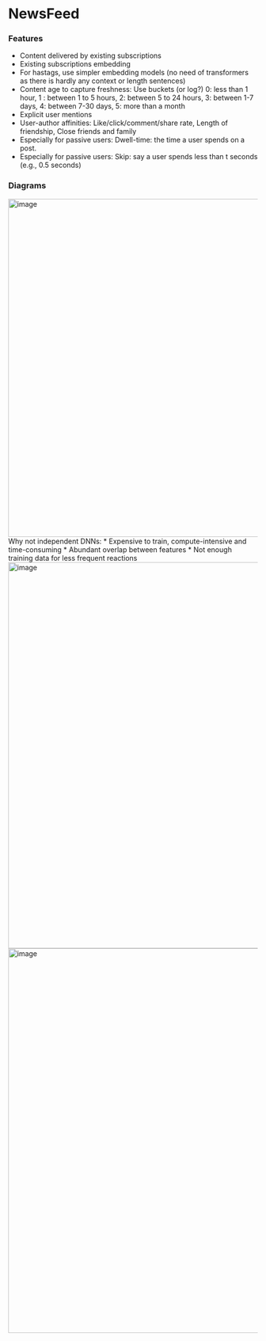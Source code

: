 # NewsFeed
### Features
* Content delivered by existing subscriptions
* Existing subscriptions embedding
* For hastags, use simpler embedding models (no need of transformers as there is hardly any context or length sentences)
* Content age to capture freshness: Use buckets (or log?) 0: less than 1 hour, 1 : between 1 to 5 hours, 2: between 5 to 24 hours, 3: between 1-7 days, 4: between 7-30 days, 5: more than a month
* Explicit user mentions
* User-author affinities: Like/click/comment/share rate, Length of friendship, Close friends and family
* Especially for passive users: Dwell-time: the time a user spends on a post.
* Especially for passive users: Skip: say a user spends less than t seconds (e.g., 0.5 seconds)
  
### Diagrams
<img width="683" alt="image" src="https://github.com/user-attachments/assets/fd85c0e8-705d-4d4d-960a-5de294e60edd" />
Why not independent DNNs: 
* Expensive to train, compute-intensive and time-consuming
* Abundant overlap between features
* Not enough training data for less frequent reactions

<img width="780" alt="image" src="https://github.com/user-attachments/assets/5da2469f-164d-49ad-a423-de61cdf85073" />

<img width="777" alt="image" src="https://github.com/user-attachments/assets/0672ab1e-a77d-4032-9025-9166c8708c74" />
